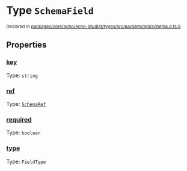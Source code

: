 # Type `SchemaField`
<sub>Declared in [packages/core/echo/echo-db/dist/types/src/packlets/api/schema.d.ts:8]()</sub>





## Properties
### [key]()
Type: <code>string</code>


### [ref]()
Type: <code>[SchemaRef](/api/@dxos/react-client/types/SchemaRef)</code>


### [required]()
Type: <code>boolean</code>


### [type]()
Type: <code>FieldType</code>
